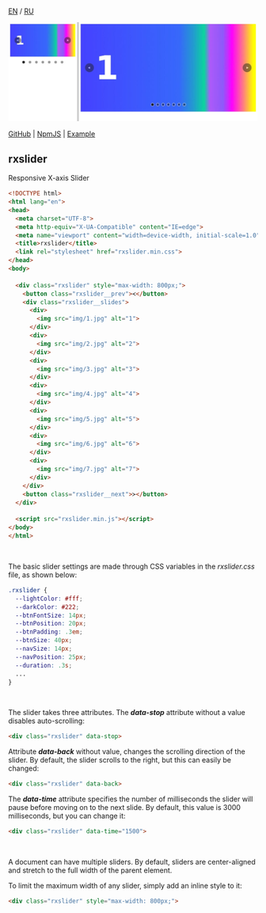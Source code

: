 <br>

[EN](https://github.com/reacton-js/rxslider/blob/main/README.md) / [RU](https://github.com/reacton-js/rxslider/blob/main/README_RU.md)

![rxslider](https://raw.githubusercontent.com/reacton-js/rxslider/main/logo.jpg)

[GitHub](https://github.com/reacton-js/rxslider) | [NpmJS](https://www.npmjs.com/package/rxslider) | [Example](http://u92502bm.beget.tech/rxslider/)

## rxslider

Responsive X-axis Slider

```html
<!DOCTYPE html>
<html lang="en">
<head>
  <meta charset="UTF-8">
  <meta http-equiv="X-UA-Compatible" content="IE=edge">
  <meta name="viewport" content="width=device-width, initial-scale=1.0">
  <title>rxslider</title>
  <link rel="stylesheet" href="rxslider.min.css">
</head>
<body>
  
  <div class="rxslider" style="max-width: 800px;">
    <button class="rxslider__prev">≺</button>
    <div class="rxslider__slides">
      <div>
        <img src="img/1.jpg" alt="1">
      </div>
      <div>
        <img src="img/2.jpg" alt="2">
      </div>
      <div>
        <img src="img/3.jpg" alt="3">
      </div>
      <div>
        <img src="img/4.jpg" alt="4">
      </div>
      <div>
        <img src="img/5.jpg" alt="5">
      </div>
      <div>
        <img src="img/6.jpg" alt="6">
      </div>
      <div>
        <img src="img/7.jpg" alt="7">
      </div>
    </div>
    <button class="rxslider__next">≻</button>
  </div>

  <script src="rxslider.min.js"></script>
</body>
</html>
```

<br>

The basic slider settings are made through CSS variables in the *rxslider.css* file, as shown below:

```css
.rxslider {
  --lightColor: #fff; 
  --darkColor: #222;
  --btnFontSize: 14px;
  --btnPosition: 20px;
  --btnPadding: .3em;
  --btnSize: 40px;
  --navSize: 14px;
  --navPosition: 25px;
  --duration: .3s;
  ...
}
```

<br>

The slider takes three attributes. The ***data-stop*** attribute without a value disables auto-scrolling:

```html
<div class="rxslider" data-stop>
```

Attribute ***data-back*** without value, changes the scrolling direction of the slider. By default, the slider scrolls to the right, but this can easily be changed:

```html
<div class="rxslider" data-back>
```

The ***data-time*** attribute specifies the number of milliseconds the slider will pause before moving on to the next slide. By default, this value is 3000 milliseconds, but you can change it:

```html
<div class="rxslider" data-time="1500">
```

<br>

A document can have multiple sliders. By default, sliders are center-aligned and stretch to the full width of the parent element.

To limit the maximum width of any slider, simply add an inline style to it:

```html
<div class="rxslider" style="max-width: 800px;">
```